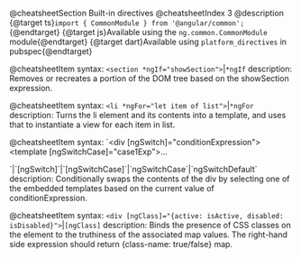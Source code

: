 @cheatsheetSection
Built-in directives
@cheatsheetIndex 3
@description
{@target ts}`import { CommonModule } from '@angular/common';`{@endtarget}
{@target js}Available using the `ng.common.CommonModule` module{@endtarget}
{@target dart}Available using `platform_directives` in pubspec{@endtarget}

@cheatsheetItem
syntax:
`<section *ngIf="showSection">`|`*ngIf`
description:
Removes or recreates a portion of the DOM tree based on the showSection expression.

@cheatsheetItem
syntax:
`<li *ngFor="let item of list">`|`*ngFor`
description:
Turns the li element and its contents into a template, and uses that to instantiate a view for each item in list.

@cheatsheetItem
syntax:
`<div [ngSwitch]="conditionExpression">
  <template [ngSwitchCase]="case1Exp">...</template>
  <template ngSwitchCase="case2LiteralString">...</template>
  <template ngSwitchDefault>...</template>
</div>`|`[ngSwitch]`|`[ngSwitchCase]`|`ngSwitchCase`|`ngSwitchDefault`
description:
Conditionally swaps the contents of the div by selecting one of the embedded templates based on the current value of conditionExpression.

@cheatsheetItem
syntax:
`<div [ngClass]="{active: isActive, disabled: isDisabled}">`|`[ngClass]`
description:
Binds the presence of CSS classes on the element to the truthiness of the associated map values. The right-hand side expression should return {class-name: true/false} map.
